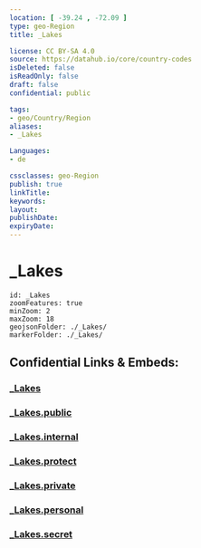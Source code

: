 ```yaml
---
location: [ -39.24 , -72.09 ] 
type: geo-Region
title: _Lakes

license: CC BY-SA 4.0
source: https://datahub.io/core/country-codes
isDeleted: false
isReadOnly: false
draft: false
confidential: public

tags:
- geo/Country/Region
aliases:
- _Lakes

Languages:
- de

cssclasses: geo-Region
publish: true
linkTitle: 
keywords: 
layout: 
publishDate: 
expiryDate: 
---
```


# _Lakes

```leaflet
id: _Lakes
zoomFeatures: true 
minZoom: 2 
maxZoom: 18
geojsonFolder: ./_Lakes/
markerFolder: ./_Lakes/
```


## Confidential Links & Embeds: 

### [_Lakes](/_Standards/Earth/Continent/America~South/Chile/regions~Chile/Araucanía/_Lakes.md) 

### [_Lakes.public](/_public/Earth/Continent/America~South/Chile/regions~Chile/Araucanía/_Lakes.public.md) 

### [_Lakes.internal](/_internal/Earth/Continent/America~South/Chile/regions~Chile/Araucanía/_Lakes.internal.md) 

### [_Lakes.protect](/_protect/Earth/Continent/America~South/Chile/regions~Chile/Araucanía/_Lakes.protect.md) 

### [_Lakes.private](/_private/Earth/Continent/America~South/Chile/regions~Chile/Araucanía/_Lakes.private.md) 

### [_Lakes.personal](/_personal/Earth/Continent/America~South/Chile/regions~Chile/Araucanía/_Lakes.personal.md) 

### [_Lakes.secret](/_secret/Earth/Continent/America~South/Chile/regions~Chile/Araucanía/_Lakes.secret.md)

